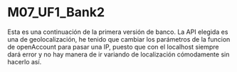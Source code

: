 # M07_UF1_Bank2
Esta es una continuación de la primera versión de banco.
La API elegida es una de geolocalización, he tenido que cambiar los parámetros de la funcion de openAccount para pasar una IP, puesto que con el localhost siempre dará error y no hay manera de ir variando de localización cómodamente sin hacerlo así.

